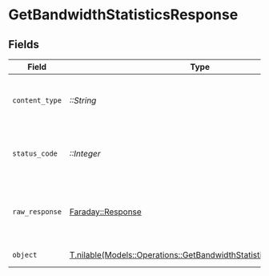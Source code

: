 # GetBandwidthStatisticsResponse


## Fields

| Field                                                                                                                              | Type                                                                                                                               | Required                                                                                                                           | Description                                                                                                                        |
| ---------------------------------------------------------------------------------------------------------------------------------- | ---------------------------------------------------------------------------------------------------------------------------------- | ---------------------------------------------------------------------------------------------------------------------------------- | ---------------------------------------------------------------------------------------------------------------------------------- |
| `content_type`                                                                                                                     | *::String*                                                                                                                         | :heavy_check_mark:                                                                                                                 | HTTP response content type for this operation                                                                                      |
| `status_code`                                                                                                                      | *::Integer*                                                                                                                        | :heavy_check_mark:                                                                                                                 | HTTP response status code for this operation                                                                                       |
| `raw_response`                                                                                                                     | [Faraday::Response](https://www.rubydoc.info/gems/faraday/Faraday/Response)                                                        | :heavy_check_mark:                                                                                                                 | Raw HTTP response; suitable for custom response parsing                                                                            |
| `object`                                                                                                                           | [T.nilable(Models::Operations::GetBandwidthStatisticsResponseBody)](../../models/operations/getbandwidthstatisticsresponsebody.md) | :heavy_minus_sign:                                                                                                                 | Bandwidth Statistics                                                                                                               |